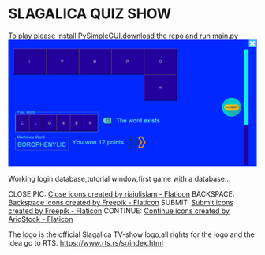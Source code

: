 # SLAGALICA QUIZ SHOW


To play please install PySimpleGUI,download the repo and run main.py
![Alt text](image.png)

Working login database,tutorial window,first game with a database...


CLOSE PIC:
<a href="https://www.flaticon.com/free-icons/close" title="close icons">Close icons created by riajulislam - Flaticon</a>
BACKSPACE:
<a href="https://www.flaticon.com/free-icons/backspace" title="backspace icons">Backspace icons created by Freepik - Flaticon</a>
SUBMIT:
<a href="https://www.flaticon.com/free-icons/submit" title="submit icons">Submit icons created by Freepik - Flaticon</a>
CONTINUE:
<a href="https://www.flaticon.com/free-icons/continue" title="continue icons">Continue icons created by AriqStock - Flaticon</a>


The logo is the official Slagalica TV-show logo,all rights for the logo and the idea go to RTS. https://www.rts.rs/sr/index.html